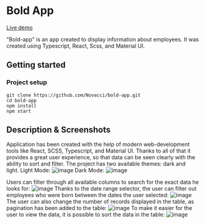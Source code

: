 # Bold App

[Live demo]([https://novacci.github.io/covid-stats/)

"Bold-app" is an app created to display information about employees. 
It was created using Typescript, React, Scss, and Material UI.

## Getting started

### Project setup

```
git clone https://github.com/Novacci/bold-app.git
cd bold-app
npm install
npm start
```
## Description & Screenshots

Application has been created with the help of modern web-development tools like React, SCSS, Typescript, and Material UI. Thanks to all of that it provides a great user 
experience, so that data can be seen clearly with the ability to sort and filter.
The project has two available themes: dark and light.
Light Mode:
![image](https://github.com/Novacci/bold-app/assets/110100579/522b392e-a7df-4f7a-9084-12dcef0153c1)
Dark Mode: 
![image](https://github.com/Novacci/bold-app/assets/110100579/2ec84ba7-2f6b-48a8-8bb9-85e8f6d41126)

Users can filter through all available columns to search for the exact data he looks for:
![image](https://github.com/Novacci/bold-app/assets/110100579/3130d2e5-1603-47ea-a9b3-88288b575598)
Thanks to the date range selector, the user can filter out employees who were born between the dates the user selected:
![image](https://github.com/Novacci/bold-app/assets/110100579/3b42132d-9c26-4f68-88e9-2758dff06b2f)
The user can also change the number of records displayed in the table, as pagination has been added to the table:
![image](https://github.com/Novacci/bold-app/assets/110100579/215b0aae-0b5e-4ae6-8a9e-1623d22e93b6)
To make it easier for the user to view the data, it is possible to sort the data in the table:
![image](https://github.com/Novacci/bold-app/assets/110100579/370d7fa6-186d-446d-8f83-31abf42be477)
